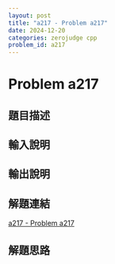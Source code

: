 ```yaml
---
layout: post
title: "a217 - Problem a217"
date: 2024-12-20
categories: zerojudge cpp
problem_id: a217
---
```


# Problem a217

## 題目描述



## 輸入說明



## 輸出說明



## 解題連結

[a217 - Problem a217](https://zerojudge.tw/ShowProblem?problemid=a217)

## 解題思路

